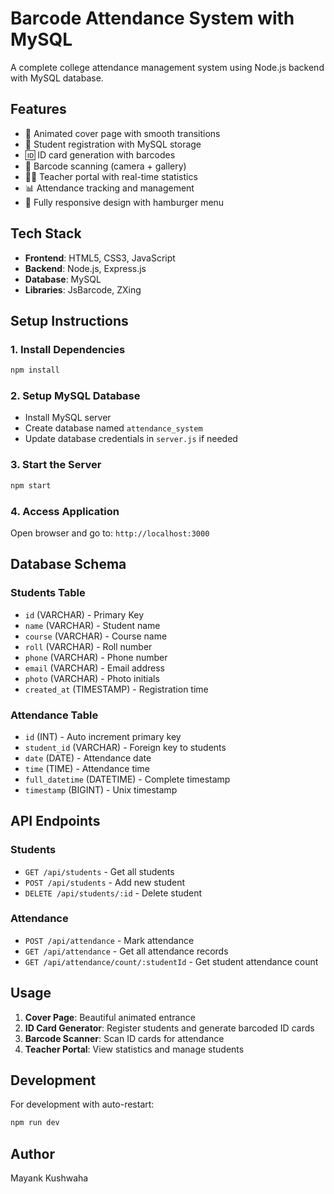 # Barcode Attendance System with MySQL

A complete college attendance management system using Node.js backend with MySQL database.

## Features
- 🎯 Animated cover page with smooth transitions
- 📝 Student registration with MySQL storage
- 🆔 ID card generation with barcodes
- 📱 Barcode scanning (camera + gallery)
- 👨🏫 Teacher portal with real-time statistics
- 📊 Attendance tracking and management
- 📱 Fully responsive design with hamburger menu

## Tech Stack
- **Frontend**: HTML5, CSS3, JavaScript
- **Backend**: Node.js, Express.js
- **Database**: MySQL
- **Libraries**: JsBarcode, ZXing

## Setup Instructions

### 1. Install Dependencies
```bash
npm install
```

### 2. Setup MySQL Database
- Install MySQL server
- Create database named `attendance_system`
- Update database credentials in `server.js` if needed

### 3. Start the Server
```bash
npm start
```

### 4. Access Application
Open browser and go to: `http://localhost:3000`

## Database Schema

### Students Table
- `id` (VARCHAR) - Primary Key
- `name` (VARCHAR) - Student name
- `course` (VARCHAR) - Course name
- `roll` (VARCHAR) - Roll number
- `phone` (VARCHAR) - Phone number
- `email` (VARCHAR) - Email address
- `photo` (VARCHAR) - Photo initials
- `created_at` (TIMESTAMP) - Registration time

### Attendance Table
- `id` (INT) - Auto increment primary key
- `student_id` (VARCHAR) - Foreign key to students
- `date` (DATE) - Attendance date
- `time` (TIME) - Attendance time
- `full_datetime` (DATETIME) - Complete timestamp
- `timestamp` (BIGINT) - Unix timestamp

## API Endpoints

### Students
- `GET /api/students` - Get all students
- `POST /api/students` - Add new student
- `DELETE /api/students/:id` - Delete student

### Attendance
- `POST /api/attendance` - Mark attendance
- `GET /api/attendance` - Get all attendance records
- `GET /api/attendance/count/:studentId` - Get student attendance count

## Usage

1. **Cover Page**: Beautiful animated entrance
2. **ID Card Generator**: Register students and generate barcoded ID cards
3. **Barcode Scanner**: Scan ID cards for attendance
4. **Teacher Portal**: View statistics and manage students

## Development

For development with auto-restart:
```bash
npm run dev
```

## Author
Mayank Kushwaha